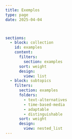 ```yaml
---
title: Exemplos
type: page
date: 2025-04-04



sections:
  - block: collection
    id: examples
    content:
      filters:
        section: examples
      sort: weight
      design:
        view: list
  - block: subtopics
    filters:
      section: examples
      folders: 
        - text-alternatives
        - time-based-media
        - adaptable
        - distinguishable
      sort: weight
      design:
        view: nested_list
---
```


